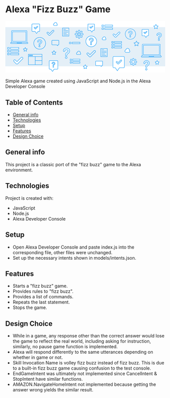 # Alexa "Fizz Buzz" Game
![](images/ReadMeBanner.png)

Simple Alexa game created using JavaScript and Node.js in the Alexa Developer Console

## Table of Contents
* [General info](#general-info)
* [Technologies](#technologies)
* [Setup](#setup)
* [Features](#features)
* [Design Choice](#design-choice)

## General info
This project is a classic port of the "fizz buzz" game to the Alexa environment.

## Technologies
Project is created with:
* JavaScript
* Node.js
* Alexa Developer Console

## Setup
* Open Alexa Developer Console and paste index.js into the corresponding file, other files were unchanged.
* Set up the necessary intents shown in models/intents.json.

## Features
* Starts a "fizz buzz" game.
* Provides rules to "fizz buzz".
* Provides a list of commands.
* Repeats the last statement.
* Stops the game.

## Design Choice
* While in a game, any response other than the correct answer would lose the game to reflect the real world, including asking for instruction, similarly, no pause game function is implemented.
* Alexa will respond differently to the same utterances depending on whether in game or not.
* Skill Invocation Name is volley fizz buzz instead of fizz buzz. This is due to a built-in fizz buzz game causing confusion to the test console.
* EndGameIntent was ultimately not implemented since CancelIntent & StopIntent have similar functions.
* AMAZON.NavigateHomeIntent not implemented because getting the answer wrong yields the similar result.
